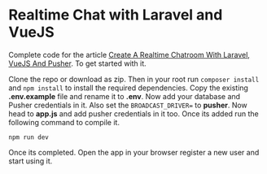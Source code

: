 # Realtime Chat with Laravel and VueJS

Complete code for the article [Create A Realtime Chatroom With Laravel, VueJS And Pusher](https://www.cloudways.com/blog/realtime-chatroom-with-laravel-vuejs-pusher/). To get started with it.

Clone the repo or download as zip. Then in your root run `composer install` and `npm install` to install the required dependencies. Copy the existing **.env.example** file and rename it to **.env**. Now add your database and Pusher credentials in it. Also set the `BROADCAST_DRIVER=` to **pusher**. Now head to **app.js** and add pusher credentials in it too. Once its added run the following command to compile it. 

`npm run dev`

Once its completed. Open the app in your browser register a new user and start using it.
